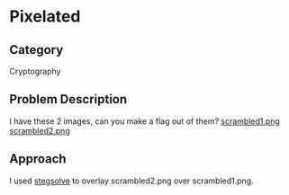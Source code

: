 # Pixelated
## Category
Cryptography
## Problem Description
I have these 2 images, can you make a flag out of them? [scrambled1.png](https://mercury.picoctf.net/static/75e646e4ad19967ca1811f895fb40465/scrambled1.png) [scrambled2.png](https://mercury.picoctf.net/static/75e646e4ad19967ca1811f895fb40465/scrambled2.png)
## Approach
I used [stegsolve](https://wiki.bi0s.in/steganography/stegsolve/) to overlay scrambled2.png over scrambled1.png.<br>

